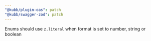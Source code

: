```yaml
---
"@kubb/plugin-oas": patch
"@kubb/swagger-zod": patch
---
```


Enums should use `z.literal` when format is set to number, string or boolean
